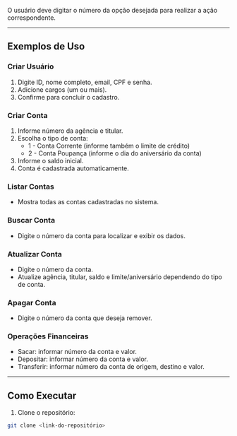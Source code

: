 
O usuário deve digitar o número da opção desejada para realizar a ação correspondente.

---

## Exemplos de Uso

### Criar Usuário
1. Digite ID, nome completo, email, CPF e senha.
2. Adicione cargos (um ou mais).
3. Confirme para concluir o cadastro.

### Criar Conta
1. Informe número da agência e titular.
2. Escolha o tipo de conta:
   - 1 - Conta Corrente (informe também o limite de crédito)
   - 2 - Conta Poupança (informe o dia do aniversário da conta)
3. Informe o saldo inicial.
4. Conta é cadastrada automaticamente.

### Listar Contas
- Mostra todas as contas cadastradas no sistema.

### Buscar Conta
- Digite o número da conta para localizar e exibir os dados.

### Atualizar Conta
- Digite o número da conta.
- Atualize agência, titular, saldo e limite/aniversário dependendo do tipo de conta.

### Apagar Conta
- Digite o número da conta que deseja remover.

### Operações Financeiras
- Sacar: informar número da conta e valor.
- Depositar: informar número da conta e valor.
- Transferir: informar número da conta de origem, destino e valor.

---

## Como Executar

1. Clone o repositório:

```bash
git clone <link-do-repositório>
